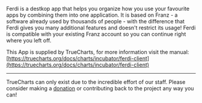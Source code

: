 Ferdi is a destkop app that helps you organize how you use your favourite apps by combining them into one application. It is based on Franz - a software already used by thousands of people - with the difference that Ferdi gives you many additional features and doesn't restrict its usage! Ferdi is compatible with your existing Franz account so you can continue right where you left off.


This App is supplied by TrueCharts, for more information visit the manual: [https://truecharts.org/docs/charts/incubator/ferdi-client](https://truecharts.org/docs/charts/incubator/ferdi-client)

---

TrueCharts can only exist due to the incredible effort of our staff.
Please consider making a [donation](https://truecharts.org/docs/about/sponsor) or contributing back to the project any way you can!
